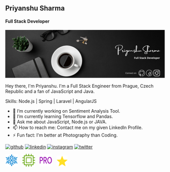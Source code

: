 ## Priyanshu Sharma
#### Full Stack Developer
![Full Stack Developer](https://github.com/iPrinceSharma/iPrinceSharma/blob/main/images/Banner.png)

Hey there, I'm Priyanshu. I'm a Full Stack Engineer from Prague, Czech Republic and a fan of JavaScript and Java.

Skills: Node.js | Spring | Laravel | AngularJS

- 🔭 I’m currently working on Sentiment Analysis Tool. 
- 🌱 I’m currently learning Tensorflow and Pandas. 
- 💬 Ask me about JavaScript, Node.js or JAVA. 
- 📫 How to reach me: Contact me on my given LinkedIn Profile. 
- ⚡ Fun fact: I'm better at Photography than Coding. 


[<img src='https://cdn.jsdelivr.net/npm/simple-icons@3.0.1/icons/github.svg' alt='github' height='40'>](https://github.com/iPrinceSharma)  [<img src='https://cdn.jsdelivr.net/npm/simple-icons@3.0.1/icons/linkedin.svg' alt='linkedin' height='40'>](https://www.linkedin.com/in/iPrinceSharma/)  [<img src='https://cdn.jsdelivr.net/npm/simple-icons@3.0.1/icons/instagram.svg' alt='instagram' height='40'>](https://www.instagram.com/i.Prince_Sharma/)  [<img src='https://cdn.jsdelivr.net/npm/simple-icons@3.0.1/icons/twitter.svg' alt='twitter' height='40'>](https://twitter.com/iPrinceSharma)  

<a href='https://archiveprogram.github.com/'><img src='https://raw.githubusercontent.com/acervenky/animated-github-badges/master/assets/acbadge.gif' width='40' height='40'></a> <a href='https://docs.github.com/en/developers'><img src='https://raw.githubusercontent.com/acervenky/animated-github-badges/master/assets/devbadge.gif' width='40' height='40'></a> <a href='https://github.com/pricing'><img src='https://raw.githubusercontent.com/acervenky/animated-github-badges/master/assets/pro.gif' width='40' height='40'></a> <a href='https://stars.github.com/'><img src='https://raw.githubusercontent.com/acervenky/animated-github-badges/master/assets/starbadge.gif' width='35' height='35'></a> 

